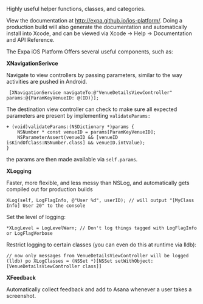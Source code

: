 Highly useful helper functions, classes, and categories. 

View the documentation at http://expa.github.io/ios-platform/. Doing a production build will also generate the documentation and automatically install into Xcode, and can be viewed via Xcode -> Help -> Documentation and API Reference.

The Expa iOS Platform Offers several useful components, such as:

**XNavigationSerivce**

Navigate to view controllers by passing parameters, similar to the way activities are pushed in Android.

     [XNavigationService navigateTo:@"VenueDetailsViewController" params:@{ParamKeyVenueID: @(ID)}];
     
The destination view controller can check to make sure all expected parameters are present by implementing `validateParams:`

    + (void)validateParams:(NSDictionary *)params {
        NSNumber * const venueID = params[ParamKeyVenueID];
        NSParameterAssert(venueID && [venueID isKindOfClass:NSNumber.class] && venueID.intValue);
    }

the params are then made available via `self.params`.

**XLogging**

Faster, more flexible, and less messy than NSLog, and automatically gets compiled out for production builds

    XLog(self, LogFlagInfo, @"User %d", userID); // will output "[MyClass Info] User 20" to the console
    
Set the level of logging:

    *XLogLevel = LogLevelWarn; // Don't log things tagged with LogFlagInfo or LogFlagVerbose
    
Restrict logging to certain classes (you can even do this at runtime via lldb):
    
    // now only messages from VenueDetailsViewController will be logged
    (lldb) po XLogClasses = (NSSet *)[NSSet setWithObject:[VenueDetailsViewController class]] 

**XFeedback**

Automatically collect feedback and add to Asana whenever a user takes a screenshot.

